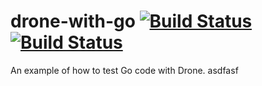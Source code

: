 # drone-with-go [![Build Status](http://beta.drone.io/api/badges/drone-demos/drone-with-go/status.svg)](http://beta.drone.io/drone-demos/drone-with-go) [![Build Status](https://aircover.co/badges/drone-demos/drone-with-go/coverage.svg)](https://aircover.co/drone-demos/drone-with-go)

An example of how to test Go code with Drone.
asdfasf

